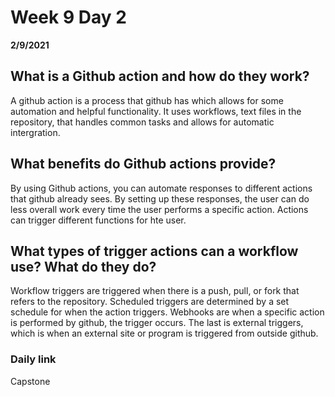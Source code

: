# Week 9 Day 2
__2/9/2021__

## What is a Github action and how do they work?

A github action is a process that github has which allows for some automation and helpful functionality. It uses workflows, text files in the repository, that handles common tasks and allows for automatic intergration.

## What benefits do Github actions provide?

By using Github actions, you can automate responses to different actions that github already sees. By setting up these responses, the user can do less overall work every time the user performs a specific action. Actions can trigger different functions for hte user.

## What types of trigger actions can a workflow use? What do they do?

Workflow triggers are triggered when there is a push, pull, or fork that refers to the repository. Scheduled triggers are determined by a set schedule for when the action triggers. Webhooks are when a specific action is performed by github, the trigger occurs. The last is external triggers, which is when an external site or program is triggered from outside github.

### Daily link
Capstone